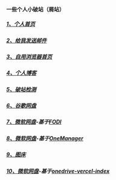 #### 一些个人小破站（屑站）



##### [1、个人首页](https://chaoo.fun/)

##### [2、给我发送邮件](mailto:894732999@qq.com)

##### [3、自用浏览器首页](https://so.chaoo.fun/)

##### [4、个人博客](https://blog.chaoo.fun/)

##### [5、破站检测](https://ping.chaoo.fun/)

##### [6、谷歌网盘](https://go.txca.ml/)

##### [7、微软网盘](https://cloud.chaoo.fun/)-基于[FODI](https://github.com/vcheckzen/FODI)

##### [8、微软网盘](https://www.cooo.ga)-基于[OneManager](https://github.com/qkqpttgf/OneManager-php)

##### [9、图床](https://tuku.chaoo.fun/)

##### [10、微软网盘](https://pan.chaoo.fun/)-基于[onedrive-vercel-index](https://github.com/spencerwooo/onedrive-vercel-index)
